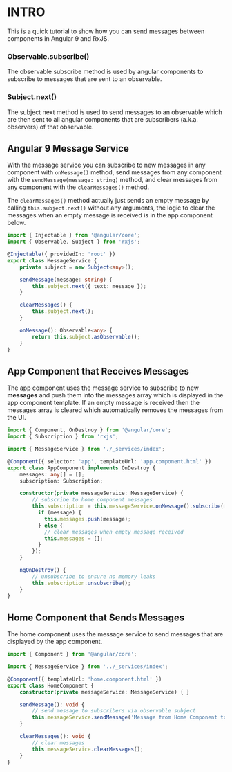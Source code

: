 # INTRO
This is a quick tutorial to show how you can send messages between components in Angular 9 and RxJS.

### Observable.subscribe()
The observable subscribe method is used by angular components to subscribe to messages that are sent to an observable.

### Subject.next()
The subject next method is used to send messages to an observable which are then sent to all angular components that are subscribers (a.k.a. observers) of that observable.


## Angular 9 Message Service
With the message service you can subscribe to new messages in any component with `onMessage()` method, send messages from any component with the `sendMessage(message: string)` method, and clear messages from any component with the `clearMessages()` method.

The `clearMessages()` method actually just sends an empty message by calling `this.subject.next()` without any arguments, the logic to clear the messages when an empty message is received is in the app component below.

```typescript
import { Injectable } from '@angular/core';
import { Observable, Subject } from 'rxjs';

@Injectable({ providedIn: 'root' })
export class MessageService {
    private subject = new Subject<any>();

    sendMessage(message: string) {
        this.subject.next({ text: message });
    }

    clearMessages() {
        this.subject.next();
    }

    onMessage(): Observable<any> {
        return this.subject.asObservable();
    }
}
```

## App Component that Receives Messages
The app component uses the message service to subscribe to new **messages** and push them into the messages array which is displayed in the app component template. If an empty message is received then the messages array is cleared which automatically removes the messages from the UI.

```typescript
import { Component, OnDestroy } from '@angular/core';
import { Subscription } from 'rxjs';

import { MessageService } from './_services/index';

@Component({ selector: 'app', templateUrl: 'app.component.html' })
export class AppComponent implements OnDestroy {
    messages: any[] = [];
    subscription: Subscription;

    constructor(private messageService: MessageService) {
        // subscribe to home component messages
        this.subscription = this.messageService.onMessage().subscribe(message => {
          if (message) {
            this.messages.push(message);
          } else {
            // clear messages when empty message received
            this.messages = [];
          }
        });
    }

    ngOnDestroy() {
        // unsubscribe to ensure no memory leaks
        this.subscription.unsubscribe();
    }
}
```

## Home Component that Sends Messages
The home component uses the message service to send messages that are displayed by the app component.

```typescript
import { Component } from '@angular/core';

import { MessageService } from '../_services/index';

@Component({ templateUrl: 'home.component.html' })
export class HomeComponent {
    constructor(private messageService: MessageService) { }

    sendMessage(): void {
        // send message to subscribers via observable subject
        this.messageService.sendMessage('Message from Home Component to App Component!');
    }

    clearMessages(): void {
        // clear messages
        this.messageService.clearMessages();
    }
}
```
